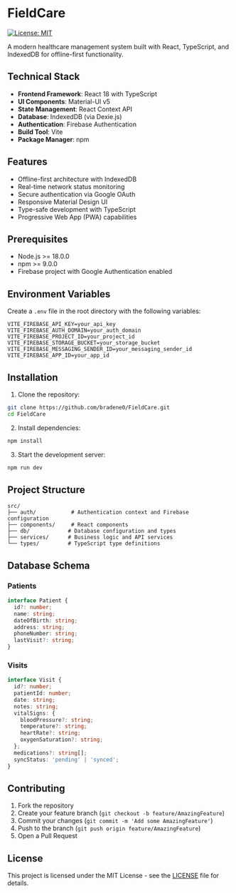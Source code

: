 # FieldCare

[![License: MIT](https://img.shields.io/badge/License-MIT-yellow.svg)](https://opensource.org/licenses/MIT)

A modern healthcare management system built with React, TypeScript, and IndexedDB for offline-first functionality.

## Technical Stack

- **Frontend Framework**: React 18 with TypeScript
- **UI Components**: Material-UI v5
- **State Management**: React Context API
- **Database**: IndexedDB (via Dexie.js)
- **Authentication**: Firebase Authentication
- **Build Tool**: Vite
- **Package Manager**: npm

## Features

- Offline-first architecture with IndexedDB
- Real-time network status monitoring
- Secure authentication via Google OAuth
- Responsive Material Design UI
- Type-safe development with TypeScript
- Progressive Web App (PWA) capabilities

## Prerequisites

- Node.js >= 18.0.0
- npm >= 9.0.0
- Firebase project with Google Authentication enabled

## Environment Variables

Create a `.env` file in the root directory with the following variables:

```env
VITE_FIREBASE_API_KEY=your_api_key
VITE_FIREBASE_AUTH_DOMAIN=your_auth_domain
VITE_FIREBASE_PROJECT_ID=your_project_id
VITE_FIREBASE_STORAGE_BUCKET=your_storage_bucket
VITE_FIREBASE_MESSAGING_SENDER_ID=your_messaging_sender_id
VITE_FIREBASE_APP_ID=your_app_id
```

## Installation

1. Clone the repository:
```bash
git clone https://github.com/bradene0/FieldCare.git
cd FieldCare
```

2. Install dependencies:
```bash
npm install
```

3. Start the development server:
```bash
npm run dev
```

## Project Structure

```
src/
├── auth/           # Authentication context and Firebase configuration
├── components/     # React components
├── db/            # Database configuration and types
├── services/      # Business logic and API services
└── types/         # TypeScript type definitions
```

## Database Schema

### Patients
```typescript
interface Patient {
  id?: number;
  name: string;
  dateOfBirth: string;
  address: string;
  phoneNumber: string;
  lastVisit?: string;
}
```

### Visits
```typescript
interface Visit {
  id?: number;
  patientId: number;
  date: string;
  notes: string;
  vitalSigns: {
    bloodPressure?: string;
    temperature?: string;
    heartRate?: string;
    oxygenSaturation?: string;
  };
  medications?: string[];
  syncStatus: 'pending' | 'synced';
}
```

## Contributing

1. Fork the repository
2. Create your feature branch (`git checkout -b feature/AmazingFeature`)
3. Commit your changes (`git commit -m 'Add some AmazingFeature'`)
4. Push to the branch (`git push origin feature/AmazingFeature`)
5. Open a Pull Request

## License

This project is licensed under the MIT License - see the [LICENSE](LICENSE) file for details.
